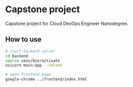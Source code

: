 # Capstone project

Capstone project for Cloud DevOps Engineer Nanodegree.

## How to use

```bash
# start backend server
cd backend
source venv/bin/activate
uvicorn main:app --reload

# open frontend page
google-chrome ../frontend/index.html
```
